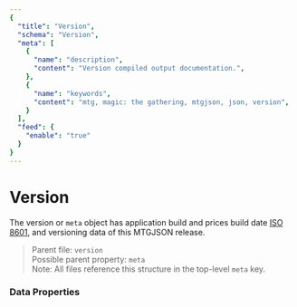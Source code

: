 ```yaml
---
{
  "title": "Version",
  "schema": "Version",
  "meta": [
    {
      "name": "description",
      "content": "Version compiled output documentation.",
    },
    {
      "name": "keywords",
      "content": "mtg, magic: the gathering, mtgjson, json, version",
    }
  ],
  "feed": {
    "enable": "true"
  }
}
---
```


# Version

The version or `meta` object has application build and prices build date [ISO 8601](https://www.iso.org/iso-8601-date-and-time-format.html/), and versioning data of this MTGJSON release.

> Parent file: `version`  
> Possible parent property: `meta`  
> Note: All files reference this structure in the top-level `meta` key.  

### Data Properties

<Documentation/>
